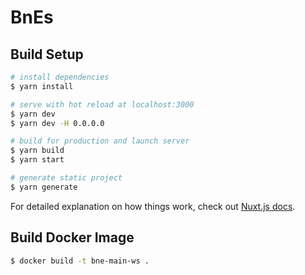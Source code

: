 # BnEs

## Build Setup

```bash
# install dependencies
$ yarn install

# serve with hot reload at localhost:3000
$ yarn dev
$ yarn dev -H 0.0.0.0

# build for production and launch server
$ yarn build
$ yarn start

# generate static project
$ yarn generate
```

For detailed explanation on how things work, check out [Nuxt.js docs](https://nuxtjs.org).

## Build Docker Image

```bash
$ docker build -t bne-main-ws .
```
